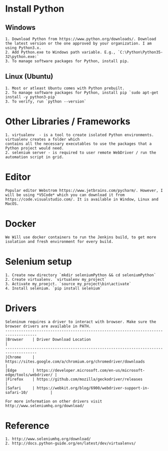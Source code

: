 # Install Python
## Windows
    1. Download Python from https://www.python.org/downloads/. Download the latest version or the one approved by your organization. I am using Python3.x.
    2. Add Python.exe to Windows path variable. E.g., `C:\Python\Python35-32\python.exe:`
    3. To manage software packages for Python, install pip.

## Linux (Ubuntu)
    1. Most or atleast Ubuntu comes with Python prebuilt.
    2. To manage software packages for Python, install pip `sudo apt-get install -y python3-pip`
    3. To verify, run `python --version`

# Other Libraries / Frameworks
    1. virtualenv  - is a tool to create isolated Python environments. virtualenv creates a folder which 
    contains all the necessary executables to use the packages that a Python project would need.
    2. selenium server - is required to user remote WebDriver / run the automation script in grid.

# Editor
    Popular editor Webstrom https://www.jetbrains.com/pycharm/. However, I will be using *VSCode* which you can download it from https://code.visualstudio.com/. It is available in Window, Linux and MacOS.

# Docker
    We Will use docker containers to run the Jenkins build, to get more isolation and fresh environment for every build.

# Selenium setup
    1. Create new directory `mkdir seleniumPython && cd seleniumPython`    
    2. Create virtualenv. `virtualenv my_project`
    3. Activate my_proejct. `source my_project\bin\activate`
    4. Install selenium. `pip install selenium`

# Drivers
    Seleninum requires a driver to interact with browser. Make sure the browser drivers are available in PATH.
    ------------------------------------------------------------------------------------
    |Browser    | Driver Download Location                                              |
    ------------------------------------------------------------------------------------
    |Chrome 	| https://sites.google.com/a/chromium.org/chromedriver/downloads        |
    |Edge	    | https://developer.microsoft.com/en-us/microsoft-edge/tools/webdriver/ |
    |Firefox	| https://github.com/mozilla/geckodriver/releases                       |
    |Safari	    | https://webkit.org/blog/6900/webdriver-support-in-safari-10/          |

    For more information on other drivers visit http://www.seleniumhq.org/download/


# Reference
    1. http://www.seleniumhq.org/download/
    2. http://docs.python-guide.org/en/latest/dev/virtualenvs/    